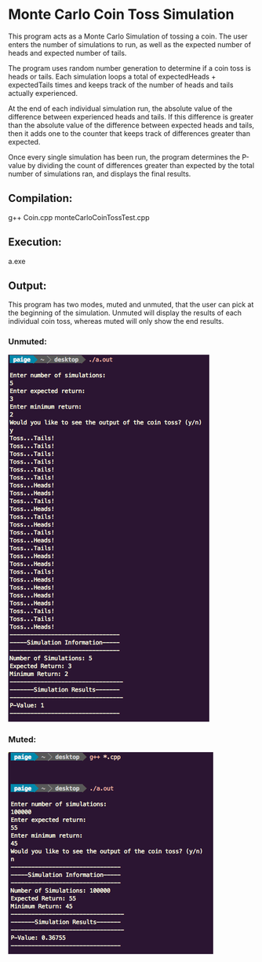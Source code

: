 # Monte Carlo Coin Toss Simulation

This program acts as a Monte Carlo Simulation of tossing a coin. The user enters the number of simulations to run, as well as the expected number of heads and expected number of tails.

The program uses random number generation to determine if a coin toss is heads or tails. Each simulation loops a total of expectedHeads + expectedTails times and keeps track of the number of heads and tails actually experienced. 

At the end of each individual simulation run, the absolute value of the difference between experienced heads and tails. If this difference is greater than the absolute value of the difference between expected heads and tails, then it adds one to the counter that keeps track of differences greater than expected.

Once every single simulation has been run, the program determines the P-value by dividing the count of differences greater than expected by the total number of simulations ran, and displays the final results.

## Compilation:
g++ Coin.cpp monteCarloCoinTossTest.cpp

## Execution:
a.exe

## Output:

This program has two modes, muted and unmuted, that the user can pick at the beginning of the simulation. Unmuted will display the results of each individual coin toss, whereas muted will only show the end results.

### Unmuted:
![alt text](https://github.com/NotQuiteHeroes/Resources/blob/master/ScreenShots/simulationCoinUnmuted.png "Unmuted coin toss run")

### Muted:
![alt text](https://github.com/NotQuiteHeroes/Resources/blob/master/ScreenShots/simulationCoinMuted.png "Muted coin toss run")

